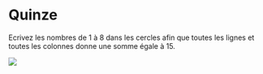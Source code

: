 # Quinze

Ecrivez les nombres de 1 à 8 dans les cercles afin que toutes les lignes et toutes les colonnes donne une somme égale à 15.

![](https://github.com/supportingami/sami-maths-club/blob/master/maths-club-pack/images/adding-to-15.png?raw=true)
